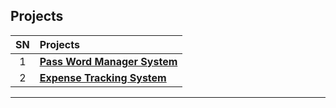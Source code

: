 ## Projects

| SN | Projects |
|:---:|:---|
| 1 | **[Pass Word Manager System](https://github.com/DhawaDG/Password_Manager_Python)** |
| 2 | **[Expense Tracking System](https://github.com/DhawaDG/Expense_Tracker_System)** |

---
